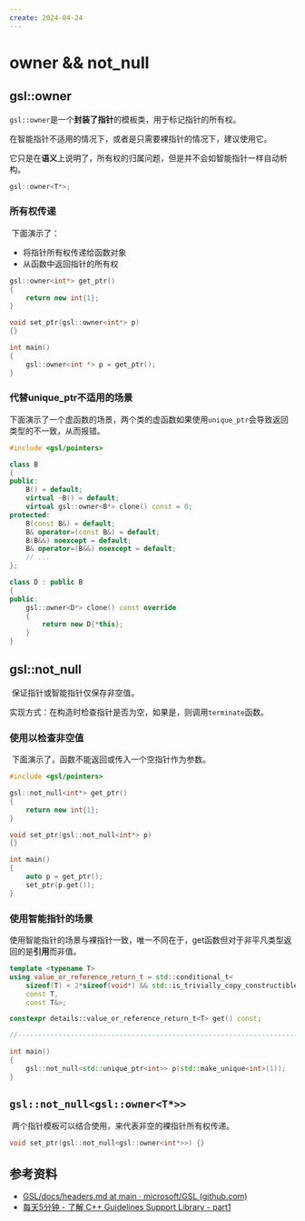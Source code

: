 ```yaml
---
create: 2024-04-24
---
```

# owner && not_null

## gsl::owner

​	`gsl::owner`是一个**封装了指针**的模板类，用于标记指针的所有权。

​	在智能指针不适用的情况下，或者是只需要裸指针的情况下，建议使用它。

​	它只是在**语义**上说明了，所有权的归属问题，但是并不会如智能指针一样自动析构。

```C++
gsl::owner<T*>;
```

### 所有权传递

​	下面演示了：

* 将指针所有权传递给函数对象
* 从函数中返回指针的所有权

```C++
gsl::owner<int*> get_ptr()
{
    return new int{1};
}

void set_ptr(gsl::owner<int*> p)
{}

int main()
{
    gsl::owner<int *> p = get_ptr();
}
```

### 代替unique_ptr不适用的场景

​	下面演示了一个虚函数的场景，两个类的虚函数如果使用`unique_ptr`会导致返回类型的不一致，从而报错。

```C++
#include <gsl/pointers>

class B
{
public:
    B() = default;
    virtual ~B() = default;
    virtual gsl::owner<B*> clone() const = 0;
protected:
    B(const B&) = default;
    B& operator=(const B&) = default;
    B(B&&) noexcept = default;
    B& operator=(B&&) noexcept = default;
    // ...
};

class D : public B
{
public:
    gsl::owner<D*> clone() const override
    {
        return new D{*this};
    }
}
```

## gsl::not_null

​	保证指针或智能指针仅保存非空值。

​	实现方式：在构造时检查指针是否为空，如果是，则调用`terminate`函数。

### 使用以检查非空值

​	下面演示了，函数不能返回或传入一个空指针作为参数。

```C++
#include <gsl/pointers>

gsl::not_null<int*> get_ptr()
{
    return new int{1};
}

void set_ptr(gsl::not_null<int*> p)
{}

int main()
{
    auto p = get_ptr();
    set_ptr(p.get());
}
```

### 使用智能指针的场景

​	使用智能指针的场景与裸指针一致，唯一不同在于，get函数但对于非平凡类型返回的是**引用**而非值。

```C++
template <typename T>
using value_or_reference_return_t = std::conditional_t<
	sizeof(T) < 2*sizeof(void*) && std::is_trivially_copy_constructible<T>::value,
	const T,
	const T&>;

constexpr details::value_or_reference_return_t<T> get() const;

//-----------------------------------------------------------------------------------------------

int main()
{
    gsl::not_null<std::unique_ptr<int>> p(std::make_unique<int>(1));
}
```

## `gsl::not_null<gsl::owner<T*>>`

​	两个指针模板可以结合使用，来代表非空的裸指针所有权传递。

```C++
void set_ptr(gsl::not_null<gsl::owner<int*>>) {}
```

## 参考资料

* [GSL/docs/headers.md at main · microsoft/GSL (github.com)](https://github.com/microsoft/GSL/blob/main/docs/headers.md#user-content-H-pointers-not_null)
* [每天5分钟 - 了解 C++ Guidelines Support Library - part1](https://www.bilibili.com/video/BV1gE421K7ez?spm_id_from=333.1245.0.0)